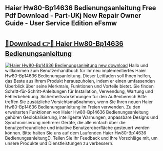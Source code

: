 ## Haier Hw80-Bp14636 Bedienungsanleitung Free Pdf Download - Part-UKj New Repair Owner Guide - User Service Edition eFsmw

# <h2><a href="http://df0grs.blite.top/?on=Haier+Hw80-Bp14636+Bedienungsanleitung">🔗Download 👉🔴 Haier Hw80-Bp14636 Bedienungsanleitung</a></h2>

[![Haier Hw80-Bp14636 Bedienungsanleitung new download](https://i.imgur.com/lujVjoI.png)](http://df0grs.blite.top/?on=Haier+Hw80-Bp14636+Bedienungsanleitung)
Hallo und willkommen zum Benutzerhandbuch für Ihr neu implementiertes Haier Hw80-Bp14636 Bedienungsanleitung. Dieser Leitfaden soll Ihnen helfen, das Beste aus Ihrem Produkt herauszuholen, indem er einen umfassenden Überblick über seine Merkmale, Funktionen und Vorteile bietet. Sie finden Schritt-für-Schritt-Anleitungen für Installation, Verwendung, Wartung und Fehlerbehebung. Sicherheitsvorkehrungen für den Außenbereich Bitte treffen Sie zusätzliche Vorsichtsmaßnahmen, wenn Sie Ihren neuen Haier Hw80-Bp14636 Bedienungsanleitung im Freien verwenden. Zu den erweiterten Funktionen von Haier Hw80-Bp14636 Bedienungsanleitung gehören Geolokalisierung, intelligente Warnungen, anpassbare Designs und Synchronisierung mehrerer Geräte, die alle einfach über die benutzerfreundliche und intuitive Benutzeroberfläche gesteuert werden können. Bitte halten Sie uns auf dem Laufenden Haier Hw80-Bp14636 BedienungsanleitungD. Teilen Sie Ihr Feedback und Ihre Vorschläge mit, um unsere Produkte und Dienstleistungen zu verbessern.
